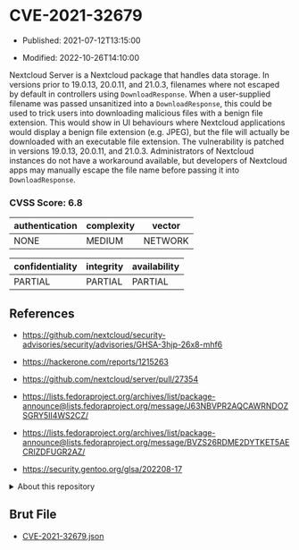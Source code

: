 # CVE-2021-32679

- Published: 2021-07-12T13:15:00

- Modified: 2022-10-26T14:10:00

Nextcloud Server is a Nextcloud package that handles data storage. In versions prior to 19.0.13, 20.0.11, and 21.0.3, filenames where not escaped by default in controllers using `DownloadResponse`. When a user-supplied filename was passed unsanitized into a `DownloadResponse`, this could be used to trick users into downloading malicious files with a benign file extension. This would show in UI behaviours where Nextcloud applications would display a benign file extension (e.g. JPEG), but the file will actually be downloaded with an executable file extension. The vulnerability is patched in versions 19.0.13, 20.0.11, and 21.0.3. Administrators of Nextcloud instances do not have a workaround available, but developers of Nextcloud apps may manually escape the file name before passing it into `DownloadResponse`.

### CVSS Score: **6.8**

| authentication | complexity | vector |
| --- | --- | --- |
| NONE | MEDIUM | NETWORK |

| confidentiality | integrity | availability |
| --- | --- | --- |
| PARTIAL | PARTIAL | PARTIAL |

## References

* https://github.com/nextcloud/security-advisories/security/advisories/GHSA-3hjp-26x8-mhf6

* https://hackerone.com/reports/1215263

* https://github.com/nextcloud/server/pull/27354

* https://lists.fedoraproject.org/archives/list/package-announce@lists.fedoraproject.org/message/J63NBVPR2AQCAWRNDOZSGRY5II4WS2CZ/

* https://lists.fedoraproject.org/archives/list/package-announce@lists.fedoraproject.org/message/BVZS26RDME2DYTKET5AECRIZDFUGR2AZ/

* https://security.gentoo.org/glsa/202208-17

<details>
<summary>About this repository</summary> 

  This repository is part of the project [Live Hack CVE](https://github.com/Live-Hack-CVE). Main website can be found [www.live-hack.org](https://www.live-hack.org) 
  
  Made by [Sn0wAlice](https://github.com/Sn0wAlice) for the people that care about security and need to have a feed of the latest CVEs. Hope you enjoy it, don't forget to star the repo and follow me on [Twitter](https://twitter.com/Sn0wAlice) and [Github](https://github.com/Sn0wAlice). And that is my [personnal website](https://www.alice-snow.me/)

  - [Home Page](https://github.com/Live-Hack-CVE)
  - [Framework](https://github.com/Live-Hack-CVE/cve-framework)
  - [CVE database](https://github.com/Live-Hack-CVE/full_database)
  - [Changelog](https://github.com/Live-Hack-CVE/Changelog)
</details>

## Brut File

* [CVE-2021-32679.json](https://raw.githubusercontent.com/Live-Hack-CVE/full_database/main/cves/2021/CVE-2021-32679.json)


